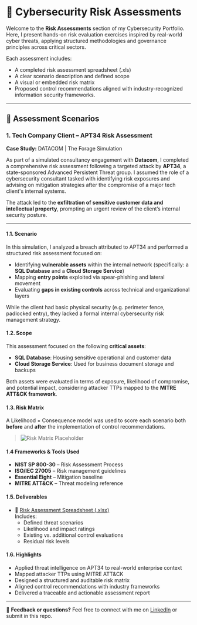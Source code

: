 # 🔐 Cybersecurity Risk Assessments

Welcome to the **Risk Assessments** section of my Cybersecurity Portfolio.  
Here, I present hands-on risk evaluation exercises inspired by real-world cyber threats, applying structured methodologies and governance principles across critical sectors.

Each assessment includes:
- A completed risk assessment spreadsheet (.xls)
- A clear scenario description and defined scope
- A visual or embedded risk matrix
- Proposed control recommendations aligned with industry-recognized information security frameworks.

---

## 📁 Assessment Scenarios

###  1. Tech Company Client – APT34 Risk Assessment  
**Case Study:** DATACOM | The Forage Simulation

As part of a simulated consultancy engagement with **Datacom**, I completed a comprehensive risk assessment following a targeted attack by **APT34**, a state-sponsored Advanced Persistent Threat group. I assumed the role of a cybersecurity consultant tasked with identifying risk exposures and advising on mitigation strategies after the compromise of a major tech client's internal systems.

The attack led to the **exfiltration of sensitive customer data and intellectual property**, prompting an urgent review of the client’s internal security posture.

---

####  1.1. Scenario

  In this simulation, I analyzed a breach attributed to APT34 and performed a structured risk assessment focused on:
  
  - Identifying **vulnerable assets** within the internal network (specifically: a **SQL Database** and a **Cloud Storage Service**)  
  - Mapping **entry points** exploited via spear-phishing and lateral movement  
  - Evaluating **gaps in existing controls** across technical and organizational layers
  
  While the client had basic physical security (e.g. perimeter fence, padlocked entry), they lacked a formal internal cybersecurity risk management strategy.

#### 1.2. Scope

  This assessment focused on the following **critical assets**:
  - **SQL Database**: Housing sensitive operational and customer data  
  - **Cloud Storage Service**: Used for business document storage and backups
  
  Both assets were evaluated in terms of exposure, likelihood of compromise, and potential impact, considering attacker TTPs mapped to the **MITRE ATT&CK framework**.

#### 1.3. Risk Matrix

A Likelihood × Consequence model was used to score each scenario both **before** and **after** the implementation of control recommendations.

> ![Risk Matrix Placeholder](./images/risk_matrix_datacom.png)  

#### 1.4 Frameworks & Tools Used

- **NIST SP 800-30** – Risk Assessment Process  
- **ISO/IEC 27005** – Risk management guidelines  
- **Essential Eight** – Mitigation baseline  
- **MITRE ATT&CK** – Threat modeling reference

#### 1.5. Deliverables

- 📄 [Risk Assessment Spreadsheet (.xlsx)](./Risk%20Assessment%20DataCom-Case%20Study.xlsx)  
  Includes:
  - Defined threat scenarios
  - Likelihood and impact ratings
  - Existing vs. additional control evaluations
  - Residual risk levels

#### 1.6. Highlights

- Applied threat intelligence on APT34 to real-world enterprise context  
- Mapped attacker TTPs using MITRE ATT&CK  
- Designed a structured and auditable risk matrix  
- Aligned control recommendations with industry frameworks  
- Delivered a traceable and actionable assessment report
---

💬 **Feedback or questions?**
Feel free to connect with me on [LinkedIn](https://www.linkedin.com/in/ilce-andrea-aquino-de-hoge-73463593) or submit in this repo.

